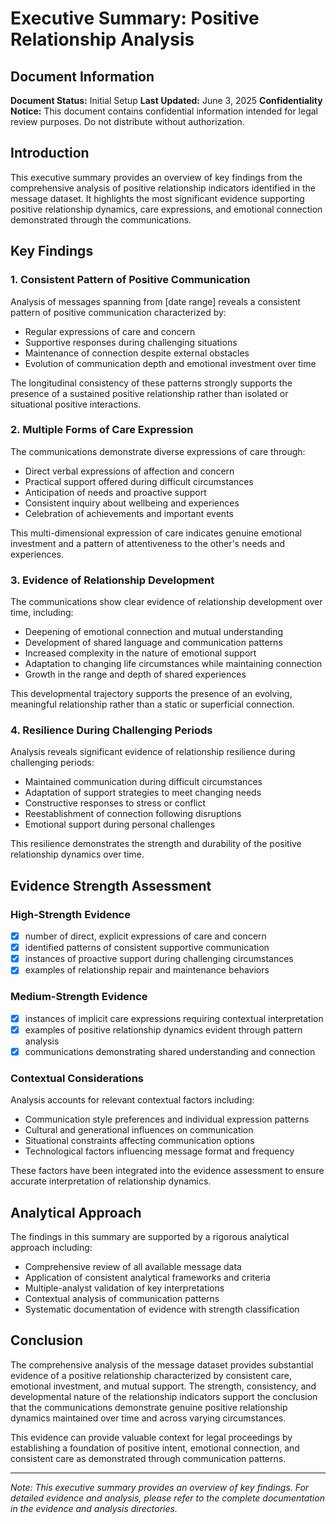 # Executive Summary: Positive Relationship Analysis

## Document Information
**Document Status:** Initial Setup
**Last Updated:** June 3, 2025
**Confidentiality Notice:** This document contains confidential information intended for legal review purposes. Do not distribute without authorization.

## Introduction

This executive summary provides an overview of key findings from the comprehensive analysis of positive relationship indicators identified in the message dataset. It highlights the most significant evidence supporting positive relationship dynamics, care expressions, and emotional connection demonstrated through the communications.

## Key Findings

### 1. Consistent Pattern of Positive Communication

Analysis of messages spanning from [date range] reveals a consistent pattern of positive communication characterized by:

- Regular expressions of care and concern
- Supportive responses during challenging situations
- Maintenance of connection despite external obstacles
- Evolution of communication depth and emotional investment over time

The longitudinal consistency of these patterns strongly supports the presence of a sustained positive relationship rather than isolated or situational positive interactions.

### 2. Multiple Forms of Care Expression

The communications demonstrate diverse expressions of care through:

- Direct verbal expressions of affection and concern
- Practical support offered during difficult circumstances
- Anticipation of needs and proactive support
- Consistent inquiry about wellbeing and experiences
- Celebration of achievements and important events

This multi-dimensional expression of care indicates genuine emotional investment and a pattern of attentiveness to the other's needs and experiences.

### 3. Evidence of Relationship Development

The communications show clear evidence of relationship development over time, including:

- Deepening of emotional connection and mutual understanding
- Development of shared language and communication patterns
- Increased complexity in the nature of emotional support
- Adaptation to changing life circumstances while maintaining connection
- Growth in the range and depth of shared experiences

This developmental trajectory supports the presence of an evolving, meaningful relationship rather than a static or superficial connection.

### 4. Resilience During Challenging Periods

Analysis reveals significant evidence of relationship resilience during challenging periods:

- Maintained communication during difficult circumstances
- Adaptation of support strategies to meet changing needs
- Constructive responses to stress or conflict
- Reestablishment of connection following disruptions
- Emotional support during personal challenges

This resilience demonstrates the strength and durability of the positive relationship dynamics over time.

## Evidence Strength Assessment

### High-Strength Evidence

- [X] number of direct, explicit expressions of care and concern
- [X] identified patterns of consistent supportive communication
- [X] instances of proactive support during challenging circumstances
- [X] examples of relationship repair and maintenance behaviors

### Medium-Strength Evidence

- [X] instances of implicit care expressions requiring contextual interpretation
- [X] examples of positive relationship dynamics evident through pattern analysis
- [X] communications demonstrating shared understanding and connection

### Contextual Considerations

Analysis accounts for relevant contextual factors including:

- Communication style preferences and individual expression patterns
- Cultural and generational influences on communication
- Situational constraints affecting communication options
- Technological factors influencing message format and frequency

These factors have been integrated into the evidence assessment to ensure accurate interpretation of relationship dynamics.

## Analytical Approach

The findings in this summary are supported by a rigorous analytical approach including:

- Comprehensive review of all available message data
- Application of consistent analytical frameworks and criteria
- Multiple-analyst validation of key interpretations
- Contextual analysis of communication patterns
- Systematic documentation of evidence with strength classification

## Conclusion

The comprehensive analysis of the message dataset provides substantial evidence of a positive relationship characterized by consistent care, emotional investment, and mutual support. The strength, consistency, and developmental nature of the relationship indicators support the conclusion that the communications demonstrate genuine positive relationship dynamics maintained over time and across varying circumstances.

This evidence can provide valuable context for legal proceedings by establishing a foundation of positive intent, emotional connection, and consistent care as demonstrated through communication patterns.

---

*Note: This executive summary provides an overview of key findings. For detailed evidence and analysis, please refer to the complete documentation in the evidence and analysis directories.*

